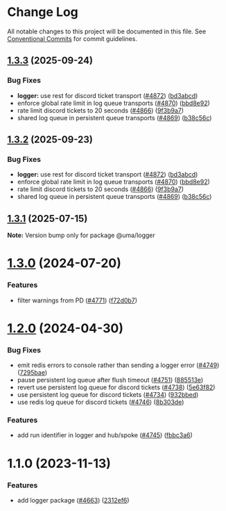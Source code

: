 # Change Log

All notable changes to this project will be documented in this file.
See [Conventional Commits](https://conventionalcommits.org) for commit guidelines.

## [1.3.3](https://github.com/UMAprotocol/protocol/compare/@uma/logger@1.3.1...@uma/logger@1.3.3) (2025-09-24)


### Bug Fixes

* **logger:** use rest for discord ticket transport ([#4872](https://github.com/UMAprotocol/protocol/issues/4872)) ([bd3abcd](https://github.com/UMAprotocol/protocol/commit/bd3abcd5291c5e872614106f4db8f2949576c7e8))
* enforce global rate limit in log queue transports ([#4870](https://github.com/UMAprotocol/protocol/issues/4870)) ([bbd8e92](https://github.com/UMAprotocol/protocol/commit/bbd8e921cd902749b4798dd72d38067512f0925c))
* rate limit discord tickets to 20 seconds ([#4866](https://github.com/UMAprotocol/protocol/issues/4866)) ([9f3b9a7](https://github.com/UMAprotocol/protocol/commit/9f3b9a7576472cb3d63a651db7e875313ba6741d))
* shared log queue in persistent queue transports ([#4869](https://github.com/UMAprotocol/protocol/issues/4869)) ([b38c56c](https://github.com/UMAprotocol/protocol/commit/b38c56cddf20551a557442a89109e1ee7f5da8e7))





## [1.3.2](https://github.com/UMAprotocol/protocol/compare/@uma/logger@1.3.1...@uma/logger@1.3.2) (2025-09-23)

### Bug Fixes

- **logger:** use rest for discord ticket transport ([#4872](https://github.com/UMAprotocol/protocol/issues/4872)) ([bd3abcd](https://github.com/UMAprotocol/protocol/commit/bd3abcd5291c5e872614106f4db8f2949576c7e8))
- enforce global rate limit in log queue transports ([#4870](https://github.com/UMAprotocol/protocol/issues/4870)) ([bbd8e92](https://github.com/UMAprotocol/protocol/commit/bbd8e921cd902749b4798dd72d38067512f0925c))
- rate limit discord tickets to 20 seconds ([#4866](https://github.com/UMAprotocol/protocol/issues/4866)) ([9f3b9a7](https://github.com/UMAprotocol/protocol/commit/9f3b9a7576472cb3d63a651db7e875313ba6741d))
- shared log queue in persistent queue transports ([#4869](https://github.com/UMAprotocol/protocol/issues/4869)) ([b38c56c](https://github.com/UMAprotocol/protocol/commit/b38c56cddf20551a557442a89109e1ee7f5da8e7))

## [1.3.1](https://github.com/UMAprotocol/protocol/compare/@uma/logger@1.3.0...@uma/logger@1.3.1) (2025-07-15)

**Note:** Version bump only for package @uma/logger

# [1.3.0](https://github.com/UMAprotocol/protocol/compare/@uma/logger@1.2.0...@uma/logger@1.3.0) (2024-07-20)

### Features

- filter warnings from PD ([#4771](https://github.com/UMAprotocol/protocol/issues/4771)) ([f72d0b7](https://github.com/UMAprotocol/protocol/commit/f72d0b78c8892d97b97b4ef2d2f685e360dc5831))

# [1.2.0](https://github.com/UMAprotocol/protocol/compare/@uma/logger@1.1.0...@uma/logger@1.2.0) (2024-04-30)

### Bug Fixes

- emit redis errors to console rather than sending a logger error ([#4749](https://github.com/UMAprotocol/protocol/issues/4749)) ([7295bae](https://github.com/UMAprotocol/protocol/commit/7295baea133912c15f2a82d229d5f4490a808d21))
- pause persistent log queue after flush timeout ([#4751](https://github.com/UMAprotocol/protocol/issues/4751)) ([885513e](https://github.com/UMAprotocol/protocol/commit/885513e4cdccddff735fe25819efa9078e7ed408))
- revert use persistent log queue for discord tickets ([#4738](https://github.com/UMAprotocol/protocol/issues/4738)) ([5e63f82](https://github.com/UMAprotocol/protocol/commit/5e63f82ad1783d4f9489dd1761ce6a641137f97c))
- use persistent log queue for discord tickets ([#4734](https://github.com/UMAprotocol/protocol/issues/4734)) ([932bbed](https://github.com/UMAprotocol/protocol/commit/932bbed4a2cab4d9234bde5af9c02aaa260c4132))
- use redis log queue for discord tickets ([#4746](https://github.com/UMAprotocol/protocol/issues/4746)) ([8b303de](https://github.com/UMAprotocol/protocol/commit/8b303de834704a9036525f83c7b7bf4796901fb2))

### Features

- add run identifier in logger and hub/spoke ([#4745](https://github.com/UMAprotocol/protocol/issues/4745)) ([fbbc3a6](https://github.com/UMAprotocol/protocol/commit/fbbc3a6d0f2c755b1b54784c9a083b022b005503))

# 1.1.0 (2023-11-13)

### Features

- add logger package ([#4663](https://github.com/UMAprotocol/protocol/issues/4663)) ([2312ef6](https://github.com/UMAprotocol/protocol/commit/2312ef6b8845bb0dac5ed02b134ff6763b81a60d))

